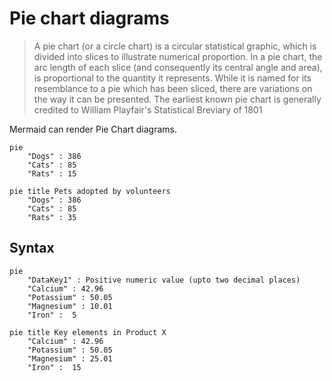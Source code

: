 # Pie chart diagrams

> A pie chart (or a circle chart) is a circular statistical graphic, which is divided into slices to illustrate numerical proportion. In a pie chart, the arc length of each slice (and consequently its central angle and area), is proportional to the quantity it represents. While it is named for its resemblance to a pie which has been sliced, there are variations on the way it can be presented. The earliest known pie chart is generally credited to William Playfair's Statistical Breviary of 1801

Mermaid can render Pie Chart diagrams.

```
pie
    "Dogs" : 386
    "Cats" : 85
    "Rats" : 15 
```
```mermaid
pie title Pets adopted by volunteers 
    "Dogs" : 386
    "Cats" : 85
    "Rats" : 35 
```


## Syntax

```
pie
    "DataKey1" : Positive numeric value (upto two decimal places)
    "Calcium" : 42.96
    "Potassium" : 50.05
    "Magnesium" : 10.01
    "Iron" :  5
```
```mermaid
pie title Key elements in Product X
    "Calcium" : 42.96
    "Potassium" : 50.05
    "Magnesium" : 25.01
    "Iron" :  15
 ```
